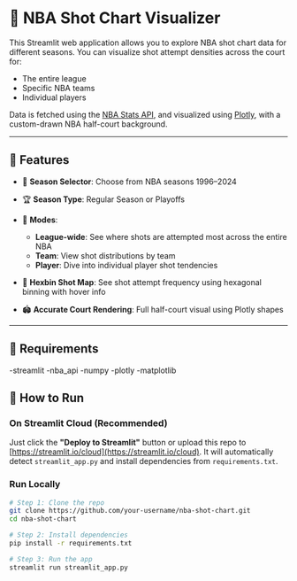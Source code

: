 # 🏀 NBA Shot Chart Visualizer

This Streamlit web application allows you to explore NBA shot chart data for different seasons. You can visualize shot attempt densities across the court for:

- The entire league  
- Specific NBA teams  
- Individual players  

Data is fetched using the [NBA Stats API](https://github.com/swar/nba_api), and visualized using [Plotly](https://plotly.com/python/), with a custom-drawn NBA half-court background.

---

## 🔧 Features

- 📅 **Season Selector**: Choose from NBA seasons 1996–2024  
- 🏆 **Season Type**: Regular Season or Playoffs  
- 🎯 **Modes**:
  - **League-wide**: See where shots are attempted most across the entire NBA
  - **Team**: View shot distributions by team
  - **Player**: Dive into individual player shot tendencies

- 🧊 **Hexbin Shot Map**: See shot attempt frequency using hexagonal binning with hover info  
- 🏟️ **Accurate Court Rendering**: Full half-court visual using Plotly shapes  

---

## 🧪 Requirements

-streamlit
-nba_api
-numpy
-plotly
-matplotlib

## 🚀 How to Run

### On Streamlit Cloud (Recommended)

Just click the **"Deploy to Streamlit"** button or upload this repo to [https://streamlit.io/cloud](https://streamlit.io/cloud). It will automatically detect `streamlit_app.py` and install dependencies from `requirements.txt`.

### Run Locally

```bash
# Step 1: Clone the repo
git clone https://github.com/your-username/nba-shot-chart.git
cd nba-shot-chart

# Step 2: Install dependencies
pip install -r requirements.txt

# Step 3: Run the app
streamlit run streamlit_app.py


